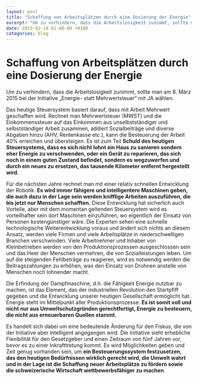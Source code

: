 ```yaml
---
layout: post
title: "Schaffung von Arbeitsplätzen durch eine Dosierung der Energie"
excerpt: "Um zu verhindern, dass die Arbeitslosigkeit zunimmt, sollte man am 8. März 2015 bei der Initiative „Energie- statt Mehrwertsteuer“ mit JA wählen."
date: 2015-02-10 01-00-00 +0100
categories: blog
---
```


# Schaffung von Arbeitsplätzen durch eine Dosierung der Energie

Um zu verhindern, dass die Arbeitslosigkeit zunimmt, sollte man am 8\. März 2015 bei der Initiative „Energie- statt Mehrwertsteuer“ mit JA wählen.

Das heutige Steuersystem basiert darauf, dass mit Arbeit Mehrwert geschaffen wird. Rechnet man Mehrwertsteuer (MWST) und die Einkommenssteuer auf das Einkommen aus unselbstständiger und selbstständiger Arbeit zusammen, addiert Sozialbeiträge und diverse Abgaben hinzu (AHV, Rentenkasse etc.), kann die Besteuerung der Arbeit 40% erreichen und übersteigen. Es ist zum Teil **Schuld des heutigen Steuersystems, dass es sich nicht lohnt ein Haus zu sanieren sondern eher Energie zu verschwenden, oder ein Gerät zu reparieren, das sich noch in einem guten Zustand befindet, sondern es wegzuwerfen und durch ein neues zu ersetzen, das tausende Kilometer entfernt hergestellt wird**.

Für die nächsten Jahre rechnet man mit einer relativ schnellen Entwicklung der Robotik. **Es wird immer fähigere und intelligentere Maschinen geben, die auch dazu in der Lage sein werden knifflige Arbeiten auszuführen, die bis jetzt nur Menschen schafften.** Diese Entwicklung hat sicherlich auch Vorteile, aber mit dem momentan geltenden Steuersystem wird es vorteilhafter sein dort Maschinen einzuführen, wo eigentlich der Einsatz von Personen kostengünstiger wäre. Die Experten sehen eine schnelle technologische Weiterentwicklung voraus und ändert sich nichts an diesem Ansatz, werden viele Firmen und viele Arbeitsplätze in niederschwelligen Branchen verschwinden. Viele Arbeitnehmer und Inhaber von Kleinbetrieben werden von den Produktionsprozessen ausgeschlossen sein und das Heer der Menschen vermehren, die von Sozialleistungen leben. Um auf die steigenden Fehlbeträge zu reagieren, wird es notwendig werden die Beitragszahlungen zu erhöhen, was den Einsatz von Drohnen anstelle von Menschen noch lohnender macht.

Die Erfindung der Dampfmaschine, d.h. die Fähigkeit Energie nutzbar zu machen, ist das Element, das der industriellen Revolution den Startpfiff gegeben und die Entwicklung unserer heutigen Gesellschaft ermöglicht hat. Energie steht im Mittelpunkt aller Produktionsprozesse. **Es ist somit voll und nicht nur aus Umweltschutzgründen gerechtfertigt, Energie zu besteuern, die nicht aus erneuerbaren Quellen stammt.**

Es handelt sich dabei um eine bedeutende Änderung für den Fiskus, die von der Initiative aber intelligent angegangen wird. Die Initiative sieht erhebliche Flexibilität für den Gesetzgeber und einen Zeitraum von fünf Jahren vor, bevor es zu einer Inkrafttretung kommt. Es wird Möglichkeiten geben und Zeit genug vorhanden sein, um **ein Besteuerungssystem festzusetzen, das den heutigen Bedürfnissen wirklich gerecht wird, die Umwelt wahrt und in der Lage ist die Schaffung neuer Arbeitsplätze zu fördern sowie die schweizerische Wirtschaft wettbewerbsfähiger zu machen**.

